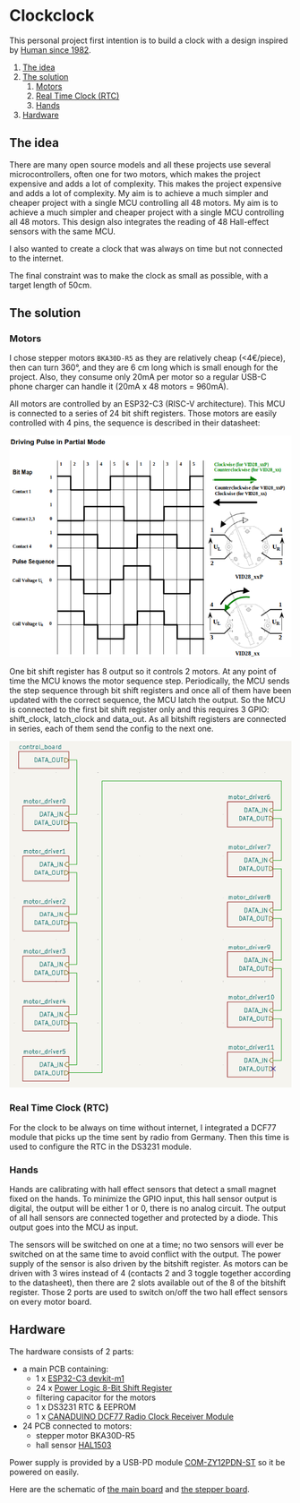 # Clockclock

This personal project first intention is to build a clock with a design inspired
by [Human since 1982](https://www.humanssince1982.com/).

1. [The idea](#the-idea)
2. [The solution](#the-solution)
    1. [Motors](#motors)
    2. [Real Time Clock (RTC)](#real-time-clock-rtc)
    3. [Hands](#hands)
3. [Hardware](#hardware)

## The idea

There are many open source models and all these projects use several microcontrollers, often one for two motors, which
makes the project expensive and adds a lot of complexity.
This makes the project expensive and adds a lot of complexity. My aim is to achieve a much simpler and cheaper project
with a single MCU controlling all 48 motors.
My aim is to achieve a much simpler and cheaper project with a single MCU controlling all 48 motors. This design also
integrates the reading of 48 Hall-effect sensors
with the same MCU.

I also wanted to create a clock that was always on time but not connected to the internet.

The final constraint was to make the clock as small as possible, with a target length of 50cm.

## The solution

### Motors

I chose stepper motors `BKA30D-R5` as they are relatively cheap (<4€/piece), then can turn 360°, and they are 6 cm long
which is small enough for the project. Also, they consume only 20mA per motor so a regular USB-C phone charger can
handle it (20mA x 48 motors = 960mA).

All motors are controlled by an ESP32-C3 (RISC-V architecture). This MCU is connected to a series of 24 bit shift
registers. Those motors are easily controlled with 4 pins, the sequence is described in their datasheet:

![Driving pulse in partial mode](img/BKA30D-R5_sequence.png)

One bit shift register has 8 output so it controls 2 motors. At any point of time the MCU knows the motor sequence step.
Periodically, the MCU sends the step sequence through bit shift registers and once all of them have been updated with
the correct sequence, the MCU latch the output. So the MCU is connected to the first bit shift register only and this
requires 3 GPIO: shift_clock, latch_clock and data_out. As all bitshift registers are connected in series, each of them
send the config to the next one.

![data flow](img/high-level-schematic.png)

### Real Time Clock (RTC)

For the clock to be always on time without internet, I integrated a DCF77 module that picks up the time sent by radio
from Germany. Then this time is used to configure the RTC in the DS3231 module.

### Hands

Hands are calibrating with hall effect sensors that detect a small magnet fixed on the hands. To minimize the GPIO
input, this hall sensor output is digital, the output will be either 1 or 0, there is no analog circuit. The output of
all hall sensors are connected together and protected by a diode. This output goes into the MCU as input.

The sensors will be switched on one at a time; no two sensors will ever be switched on at the same time to avoid
conflict with the output.
The power supply of the sensor is also driven by the bitshift register. As motors can be driven with 3 wires instead of
4 (contacts 2 and 3 toggle together according to the datasheet), then there are 2 slots available out of the 8 of
the bitshift register. Those 2 ports are used to switch on/off the two hall effect sensors on every motor board.

## Hardware

The hardware consists of 2 parts:

- a main PCB containing:
    - 1
      x [ESP32-C3 devkit-m1](https://docs.espressif.com/projects/esp-dev-kits/en/latest/esp32c3/esp32-c3-devkitm-1/index.html)
    - 24 x [Power Logic 8-Bit Shift Register](https://www.ti.com/lit/ds/symlink/tpic6c595.pdf)
    - filtering capacitor for the motors
    - 1 x DS3231 RTC & EEPROM
    - 1
      x [CANADUINO DCF77 Radio Clock Receiver Module](https://universal-solder.ca/docs/CANADUINO_Atomic_Clock_Receiver_Kit_V2.pdf)
- 24 PCB connected to motors:
    - stepper motor BKA30D-R5
    - hall
      sensor [HAL1503](https://product.tdk.com/system/files/dam/doc/product/sensor/switch/hall-switch/data_sheet/hal_15xy_hall-effect_switches_with_open-drain_output_3-wire_in_to92_package.pdf)

Power supply is provided by a USB-PD
module [COM-ZY12PDN-ST](https://www.joy-it.net/files/files/Produkte/COM-ZY12PDN-ST/COM-ZYPDN-ST_Datasheet_2021-11-10.pdf)
so it be powered on easily.

Here are the schematic of [the main board](elec/clockclock_main/output/clockclock_main.pdf)
and [the stepper board](elec/clokclock_stepper/output/clokclock_stepper.pdf).
